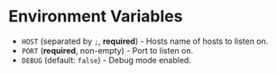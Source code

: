 # Environment Variables

- `HOST` (separated by `;`, **required**) - Hosts name of hosts to listen on.
- `PORT` (**required**, non-empty) - Port to listen on.
- `DEBUG` (default: `false`) - Debug mode enabled.
